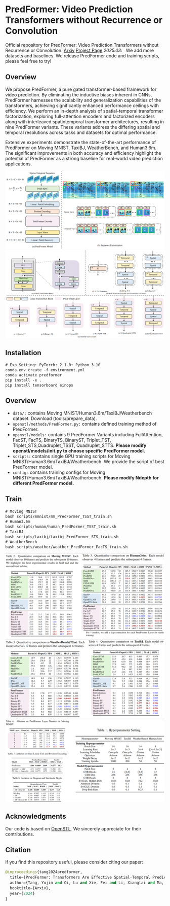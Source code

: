 # PredFormer: Video Prediction Transformers without Recurrence or Convolution

Official repository for PredFormer: Video Prediction Transformers without Recurrence or Convolution. [Arxiv](https://arxiv.org/abs/2410.04733) [Project Page](https://yyyujintang.github.io/predformer-project/)
*2025.03*: &nbsp; We add more datasets and baselines. We release PredFormer code and training scripts, please feel free to try!

## Overview

We propose PredFormer, a pure gated transformer-based framework for video prediction. By eliminating the inductive biases inherent in CNNs, PredFormer harnesses the scalability and generalization capabilities of the transformers, achieving significantly enhanced performance ceilings with efficiency. We perform an in-depth analysis of spatial-temporal transformer factorization, exploring full-attention encoders and factorized encoders along with interleaved spatiotemporal transformer architectures, resulting in nine PredFormer variants. These variants address the differing spatial and temporal resolutions across tasks and datasets for optimal performance.

Extensive experiments demonstrate the state-of-the-art performance of PredFormer on Moving MNIST, TaxiBJ, WeatherBench, and Human3.6m. The significant improvements in both accuracy and efficiency highlight the potential of PredFormer as a strong baseline for real-world video prediction applications.

![PredFormer](figures/PredFormer.png)
![Analysis](figures/Analysis.png)

## Installation

```
# Exp Setting: PyTorch: 2.1.0+ Python 3.10
conda env create -f environment.yml  
conda activate predformer
pip install -e .
pip install tensorboard einops
```

## Overview

- `data/:` contains Moving MNIST/Human3.6m/TaxiBJ/Weatherbench dataset. Download (tools/prepare_data).
- `openstl/methods/PredFormer.py:` contains defined training method of PredFormer.
- `openstl/models:` contains 9 PredFormer Variants including FullAttention, FacST, FacTS, BinaryTS, BinaryST, Triplet_TST, Triplet_STS,Quadruplet_TSST, Quadruplet_STTS. **Please modify openstl/models/__init__.py to choose specific PredFormer model.**
- `scripts:` contains single GPU training scripts for Moving MNIST/Human3.6m/TaxiBJ/Weatherbench. We provide the script of best PredFormer model.
- `configs` contains training configs for Moving MNIST/Human3.6m/TaxiBJ/Weatherbench. **Please modify Ndepth for different PredFormer model.**

## Train

```
# Moving MNIST
bash scripts/mmnist/mm_PredFormer_TSST_train.sh
# Human3.6m
bash scripts/human/human_PredFormer_TSST_train.sh
# TaxiBJ
bash scripts/taxibj/taxibj_PredFormer_STS_train.sh
# WeatherBench
bash scripts/weather/weather_PredFormer_FacTS_train.sh
```

![exp1](figures/exp1.png)
![exp2](figures/exp2.png)
![exp3](figures/exp3.png)

## Acknowledgments

Our code is based on [OpenSTL](https://github.com/chengtan9907/OpenSTL). We sincerely appreciate for their contributions.

## Citation

If you find this repository useful, please consider citing our paper:

```python
@inproceedings{tang2024predformer,
  title={PredFormer: Transformers Are Effective Spatial-Temporal Predictive Learners},
  author={Tang, Yujin and Qi, Lu and Xie, Fei and Li, Xiangtai and Ma, Chao and Yang, Ming-Hsuan},
  booktitle={Arxiv},
  year={2024}
}
```
